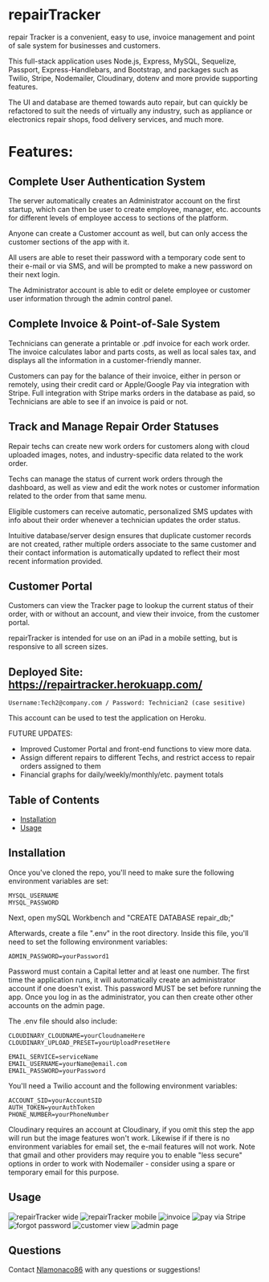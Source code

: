 # repairTracker

repair Tracker is a convenient, easy to use, invoice management and point of sale system for businesses and customers.

This full-stack application uses Node.js, Express, MySQL, Sequelize, Passport, Express-Handlebars, and Bootstrap, and packages such as Twilio, Stripe, Nodemailer, Cloudinary, dotenv and more provide supporting features.

The UI and database are themed towards auto repair, but can quickly be refactored to suit the needs of virtually any industry, such as appliance or electronics repair shops, food delivery services, and much more. 

# Features:

## Complete User Authentication System

The server automatically creates an Administrator account on the first startup, which can then be user to create employee, manager, etc. accounts for different levels of employee access to sections of the platform.

Anyone can create a Customer account as well, but can only access the customer sections of the app with it. 

All users are able to reset their password with a temporary code sent to their e-mail or via SMS, and will be prompted to make a new password on their next login.

The Administrator account is able to edit or delete employee or customer user information through the admin control panel. 

## Complete Invoice & Point-of-Sale System

Technicians can generate a printable or .pdf invoice for each work order. The invoice calculates labor and parts costs, as well as local sales tax, and displays all the information in a customer-friendly manner. 

Customers can pay for the balance of their invoice, either in person or remotely, using their credit card or Apple/Google Pay via integration with Stripe. Full integration with Stripe marks orders in the database as paid, so Technicians are able to see if an invoice is paid or not. 

## Track and Manage Repair Order Statuses

Repair techs can create new work orders for customers along with cloud uploaded images, notes, and industry-specific data related to the work order. 

Techs can manage the status of current work orders through the dashboard, as well as view and edit the work notes or customer information related to the order from that same menu. 
 
Eligible customers can receive automatic, personalized SMS updates with info about their order whenever a technician updates the order status. 

Intuitive database/server design ensures that duplicate customer records are not created, rather multiple orders associate to the same customer and their contact information is automatically updated to reflect their most recent information provided.

## Customer Portal

Customers can view the Tracker page to lookup the current status of their order, with or without an account, and view their invoice, from the customer portal.  

repairTracker is intended for use on an iPad in a mobile setting, but is responsive to all screen sizes. 

## Deployed Site: https://repairtracker.herokuapp.com/
```
Username:Tech2@company.com / Password: Technician2 (case sesitive)
```
This account can be used to test the application on Heroku. 

FUTURE UPDATES: 
- Improved Customer Portal and front-end functions to view more data. 
- Assign different repairs to different Techs, and restrict access to repair orders assigned to them
- Financial graphs for daily/weekly/monthly/etc. payment totals 

## Table of Contents

* [Installation](#installation)
* [Usage](#usage)

## Installation

Once you've cloned the repo, you'll need to make sure the following environment variables are set:

```
MYSQL_USERNAME
MYSQL_PASSWORD
```

Next, open mySQL Workbench and "CREATE DATABASE repair_db;"

Afterwards, create a file ".env" in the root directory. Inside this file, you'll need to set the following environment variables:

```
ADMIN_PASSWORD=yourPassword1
```
Password must contain a Capital letter and at least one number. The first time the application runs, it will automatically create an administrator account if one doesn't exist. This password MUST be set before running the app. Once you log in as the administrator, you can then create other other accounts on the admin page.

The .env file should also include:
```
CLOUDINARY_CLOUDNAME=yourCloudnameHere
CLOUDINARY_UPLOAD_PRESET=yourUploadPresetHere

EMAIL_SERVICE=serviceName
EMAIL_USERNAME=yourName@email.com
EMAIL_PASSWORD=yourPassword
```

You'll need a Twilio account and the following environment variables:
```
ACCOUNT_SID=yourAccountSID
AUTH_TOKEN=yourAuthToken
PHONE_NUMBER=yourPhoneNumber
```

Cloudinary requires an account at Cloudinary, if you omit this step the app will run but the image features won't work. Likewise if if there is no environment variables for email set, the e-mail features will not work. Note that gmail and other providers may require you to enable "less secure" options in order to work with Nodemailer - consider using a spare or temporary email for this purpose. 

## Usage
![repairTracker wide](./views/assets/screenshot12.png) 
![repairTracker mobile](./views/assets/screenshot11.png) 
![invoice](./views/assets/screenshot4.png) 
![pay via Stripe](./views/assets/screenshot9.png) 
![forgot password](./views/assets/screenshot7.png) 
![customer view](./views/assets/screenshot3.png) 
![admin page](./views/assets/screenshot13.png) 

## Questions

Contact [Nlamonaco86](mailto:nlamonaco86@gmail.com) with any questions or suggestions!
